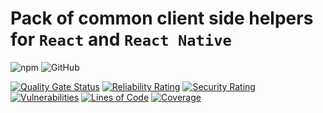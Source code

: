 # Pack of common client side helpers for `React` and `React Native`

![npm](https://img.shields.io/npm/v/@lomray/client-helpers)
![GitHub](https://img.shields.io/github/license/Lomray-Software/client-helpers)

[![Quality Gate Status](https://sonarcloud.io/api/project_badges/measure?project=client-helpers&metric=alert_status)](https://sonarcloud.io/summary/new_code?id=client-helpers)
[![Reliability Rating](https://sonarcloud.io/api/project_badges/measure?project=client-helpers&metric=reliability_rating)](https://sonarcloud.io/summary/new_code?id=client-helpers)
[![Security Rating](https://sonarcloud.io/api/project_badges/measure?project=client-helpers&metric=security_rating)](https://sonarcloud.io/summary/new_code?id=client-helpers)
[![Vulnerabilities](https://sonarcloud.io/api/project_badges/measure?project=client-helpers&metric=vulnerabilities)](https://sonarcloud.io/summary/new_code?id=client-helpers)
[![Lines of Code](https://sonarcloud.io/api/project_badges/measure?project=client-helpers&metric=ncloc)](https://sonarcloud.io/summary/new_code?id=client-helpers)
[![Coverage](https://sonarcloud.io/api/project_badges/measure?project=client-helpers&metric=coverage)](https://sonarcloud.io/summary/new_code?id=client-helpers)
